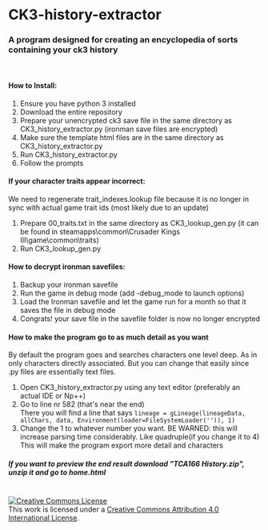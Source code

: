 # CK3-history-extractor
<h3>A program designed for creating an encyclopedia of sorts containing your ck3 history</h3>
<br>
<h4>How to Install:</h4>
<ol>
<li>Ensure you have python 3 installed</li>
<li>Download the entire repository</li>
<li>Prepare your unencrypted ck3 save file in the same directory as CK3_history_extractor.py (ironman save files are encrypted)</li>
<li>Make sure the template html files are in the same directory as CK3_history_extractor.py</li>
<li>Run CK3_history_extractor.py</li>
<li>Follow the prompts</li>
</ol>
<h4>If your character traits appear incorrect:</h4>
We need to regenerate trait_indexes.lookup file because it is no longer in sync with actual game trait ids (most likely due to an update)
<ol>
<li>Prepare 00_traits.txt in the same directory as CK3_lookup_gen.py (it can be found in steamapps\common\Crusader Kings III\game\common\traits)</li>
<li>Run CK3_lookup_gen.py</li>
</ol>
<h4>How to decrypt ironman savefiles:</h4>
<ol>
<li>Backup your ironman savefile</li>
<li>Run the game in debug mode (add -debug_mode to launch options)</li>
<li>Load the Ironman savefile and let the game run for a month so that it saves the file in debug mode</li>
<li>Congrats! your save file in the savefile folder is now no longer encrypted</li>
</ol>
<h4>How to make the program go to as much detail as you want</h4>
By default the program goes and searches characters one level deep. As in only characters directly associated.
But you can change that easily since .py files are essentially text files.
<ol>
<li>Open CK3_history_extractor.py using any text editor (preferably an actual IDE or Np++)</li>
<li>Go to line nr 582 (that's near the end)</li>
There you will find a line that says <code>lineage = gLineage(lineageData, allChars, data, Environment(loader=FileSystemLoader('')), 1)</code>
<li>Change the 1 to whatever number you want. BE WARNED: this will increase parsing time considerably. Like quadruple(if you change it to 4)</li>
This will make the program export more detail and characters
</ol>
<h5>If you want to preview the end result download "TCA166 History.zip", unzip it and go to home.html</h5>
<br>
<a rel="license" href="http://creativecommons.org/licenses/by/4.0/"><img alt="Creative Commons License" style="border-width:0" src="https://i.creativecommons.org/l/by/4.0/88x31.png" /></a><br />This work is licensed under a <a rel="license" href="http://creativecommons.org/licenses/by/4.0/">Creative Commons Attribution 4.0 International License</a>.
